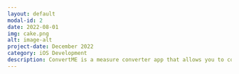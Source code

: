```yaml
---
layout: default
modal-id: 2
date: 2022-08-01
img: cake.png
alt: image-alt
project-date: December 2022
category: iOS Development
description: ConvertME is a measure converter app that allows you to convert masses, lengths, volumes, and temperatures when you're in a hurry and don't want to search up how to convert cups to tablespoons when you're grocery shopping for baking essentials or convert inches to ft when going wood shopping. ConvertME is a minimalistic and quick app to use to help you convert measurements.
---
```

